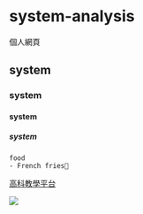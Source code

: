 # system-analysis
個人網頁
## system
### system
#### system
##### system

```
food
- French fries🍟

```
[高科教學平台](https://elearning.nkust.edu.tw/moocs/#/home)

![](1.jpg)
